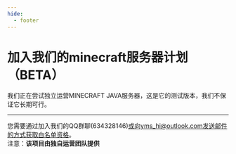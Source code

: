 ```yaml
---
hide:
  - footer
---
```


# 加入我们的minecraft服务器计划（BETA）  

我们正在尝试独立运营MINECRAFT JAVA服务器，这是它的测试版本，我们不保证它长期可行。  

----

您需要通过加入我们的QQ群聊(634328146)或向yms_hi@outlook.com发送邮件的方式获取白名单资格。  
注意：**该项目由独自运营团队提供**  
